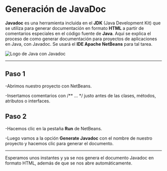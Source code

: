 # Generación de JavaDoc
**Javadoc** es una herramienta incluida en el **JDK** (Java Development Kit) que se utiliza para generar documentación en formato **HTML** a partir de comentarios especiales en el código fuente de **Java**. Aquí se explica el proceso de como generar documentación para proyectos de aplicaciones en Java, con Javadoc. Se usará el **IDE Apache NetBeans** para tal tarea.

![Logo de Java con Javadoc](https://lh5.googleusercontent.com/PLfEYBeI7eX5ht1Eubhyh5Tq4pZKHiOW49y_NfbEV6owINbD746k8t3ssaig7TE8N1B6zy6qd6HbgH1VMZmCMkVHa5qLj2Dd_EQE5qpR4EY1WnI9UKi7DCCC64pJZm779GmU2A9i)

---

## Paso 1
-Abrimos nuestro proyecto con NetBeans.

-Insertamos comentarios con /** ... */ justo antes de las clases, métodos, atributos o interfaces.

## Paso 2
-Hacemos clic en la pestaña **Run** de NetBeans.

-Luego vamos a la opción **Generate Javadoc** con el nombre de nuestro proyecto y hacemos clic para generar el documento.

---

Esperamos unos instantes y ya se nos genera el documento Javadoc en formato HTML, además de que se nos abre automáticamente.
